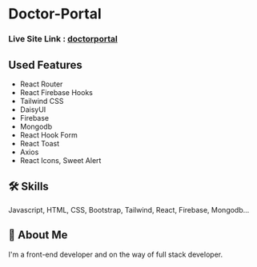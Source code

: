 # Doctor-Portal

### Live Site Link : [doctorportal](https://doctor-portal-6b080.web.app/)

## Used Features

- React Router
- React Firebase Hooks
- Tailwind CSS
- DaisyUI
- Firebase
- Mongodb
- React Hook Form
- React Toast
- Axios
- React Icons, Sweet Alert

## 🛠 Skills
Javascript, HTML, CSS, Bootstrap, Tailwind, React, Firebase, Mongodb...

## 🚀 About Me
I'm a front-end developer and on the way of full stack developer. 
